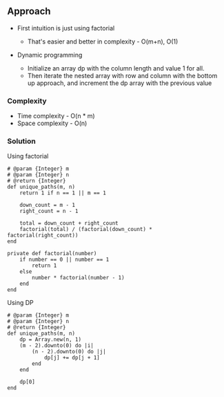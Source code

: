 ## Approach
- First intuition is just using factorial
  - That's easier and better in complexity - O(m+n), O(1)

- Dynamic programming
  - Initialize an array dp with the column length and value 1 for all.
  - Then iterate the nested array with row and column with the bottom up approach, and increment the dp array with the previous value
    
### Complexity
- Time complexity - O(n * m)
- Space complexity - O(n)

### Solution
Using factorial
```
# @param {Integer} m
# @param {Integer} n
# @return {Integer}
def unique_paths(m, n)
    return 1 if n == 1 || m == 1
  
    down_count = m - 1 
    right_count = n - 1

    total = down_count + right_count
    factorial(total) / (factorial(down_count) * factorial(right_count))
end

private def factorial(number)
    if number == 0 || number == 1
        return 1
    else
        number * factorial(number - 1)
    end
end
```

Using DP
```
# @param {Integer} m
# @param {Integer} n
# @return {Integer}
def unique_paths(m, n)
    dp = Array.new(n, 1)
    (m - 2).downto(0) do |i|
        (n - 2).downto(0) do |j|
            dp[j] += dp[j + 1]
        end
    end

    dp[0]
end
```
